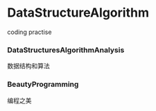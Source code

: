 # DataStructureAlgorithm
coding practise

### DataStructuresAlgorithmAnalysis
数据结构和算法
### BeautyProgramming
编程之美
